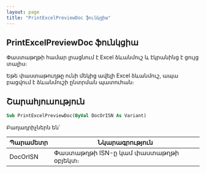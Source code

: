 ```yaml
---
layout: page
title: "PrintExcelPreviewDoc ֆունկցիա"
---
```


## PrintExcelPreviewDoc ֆունկցիա

Փաստաթղթի համար լրացնում է Excel ձևանմուշ և էկրանինց է ցույց տալիս։

Եթե փաստաթուղթը ունի մեկից ավելի Excel ձևանմուշ, ապա բացվում է ձևանմուշի ընտրման պատուհան։

## Շարահյուսություն

``` vb
Sub PrintExcelPreviewDoc(ByVal DocOrISN As Variant)
```

Բաղադրիչներն են՝

| Պարամետր | Նկարագրություն |
|--|--|
| DocOrISN | Փաստաթղթի ISN-ը կամ փաստաթղթի օբյեկտ։ |
